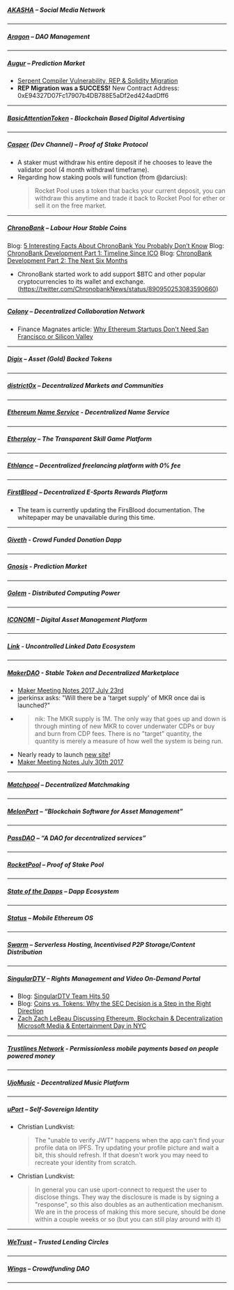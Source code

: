 
##### [AKASHA](https://akasha.world/) – Social Media Network


---
##### [Aragon](https://aragon.one/) – DAO Management


---
##### [Augur](https://augur.net/) – Prediction Market
- [Serpent Compiler Vulnerability, REP & Solidity Migration](https://medium.com/@AugurProject/serpent-compiler-vulnerability-rep-solidity-migration-5d91e4ae90dd)
- **REP Migration was a SUCCESS!** New Contract Address: 0xE94327D07Fc17907b4DB788E5aDf2ed424adDff6

---
##### [BasicAttentionToken](https://basicattentiontoken.org/) - Blockchain Based Digital Advertising


---  
##### [Casper](https://blog.ethereum.org/2015/08/01/introducing-casper-friendly-ghost/) (Dev Channel) – Proof of Stake Protocol
- A staker must withdraw his entire deposit if he chooses to leave the validator pool (4 month withdrawl timeframe). 
- Regarding how staking pools will function (from @darcius):
  >Rocket Pool uses a token that backs your current deposit, you can withdraw this anytime and trade it back to Rocket Pool for ether or sell it on the free market.
---
##### [ChronoBank](http://chronobank.io/) – Labour Hour Stable Coins
Blog: [5 Interesting Facts About ChronoBank You Probably Don’t Know](https://blog.chronobank.io/5-interesting-facts-about-chronobank-you-probably-dont-know-535e636006e7)
Blog: [ChronoBank Development Part 1: Timeline Since ICO](https://blog.chronobank.io/chronobank-development-part-1-timeline-since-ico-6ff5625e3e5b)
Blog: [ChronoBank Development Part 2: The Next Six Months](https://blog.chronobank.io/chronobank-development-part-2-the-next-six-months-8a8076c6af9b)
- ChronoBank started work to add support $BTC and other popular cryptocurrencies to its wallet and exchange.(https://twitter.com/ChronobankNews/status/890950253083590660)

---
##### [Colony](https://colony.io/) – Decentralized Collaboration Network
- Finance Magnates article: [Why Ethereum Startups Don't Need San Francisco or Silicon Valley](https://www.financemagnates.com/cryptocurrency/bloggers/ethereum-startups-dont-need-san-francisco-silicon-valley/)
---
##### [Digix](https://digix.io/) – Asset (Gold) Backed Tokens

---
##### [district0x](https://district0x.io/) – Decentralized Markets and Communities

---
##### [Ethereum Name Service](https://ens.codetract.io) - Decentralized Name Service


---
##### [Etherplay](https://etherplay.io) – The Transparent Skill Game Platform

---
##### [Ethlance](https://ethlance.com/) – Decentralized freelancing platform with 0% fee

---
##### [FirstBlood](https://firstblood.io/) – Decentralized E-Sports Rewards Platform
- The team is currently updating the FirsBlood documentation. The whitepaper may be unavailable during this time. 
---
##### [Giveth](https://www.giveth.io/) - Crowd Funded Donation Dapp

---
##### [Gnosis](https://gnosis.pm/) - Prediction Market 

---  
##### [Golem](https://golem.network/) - Distributed Computing Power

---
##### [ICONOMI](https://iconomi.net/) – Digital Asset Management Platform

---
##### [Link](http://docs.link-blockchain.org/en/latest/) - Uncontrolled Linked Data Ecosystem

---
##### [MakerDAO](https://makerdao.com/) - Stable Token and Decentralized Marketplace
- [Maker Meeting Notes 2017 July 23rd](https://steemit.com/makerdao/@kennyrowe/maker-meeting-notes-2017-july-23rd)
- jperkinsx asks: "Will there be a 'target supply' of MKR once dai is launched?"
- > nik: The MKR supply is 1M. The only way that goes up and down is through minting of new MKR to cover underwater CDPs or buy and burn from CDP fees. There is no "target" quantity, the quantity is merely a measure of how well the system is being run.
- Nearly ready to launch [new site](https://ferni.github.io/makerdai.org/)!
- [Maker Meeting Notes July 30th 2017](https://steemit.com/makerdao/@kennyrowe/maker-meeting-notes-july-30th-2017)
---
##### [Matchpool](https://matchpool.co/) – Decentralized Matchmaking


---
##### [MelonPort](https://melonport.com/) – “Blockchain Software for Asset Management”

---
##### [PassDAO](https://forum.passdao.org/) – “A DAO for decentralized services”
  
  ---
##### [RocketPool](https://www.rocketpool.net/) – Proof of Stake Pool

---
##### [State of the Dapps](https://dapps.ethercasts.com/) – Dapp Ecosystem

---
##### [Status](https://status.im/) – Mobile Ethereum OS

---
##### [Swarm](http://swarm-gateways.net/bzz:/theswarm.eth/) – Serverless Hosting, Incentivised P2P Storage/Content Distribution


---
##### [SingularDTV](https://singulardtv.com/) – Rights Management and Video On-Demand Portal
- Blog: [SingularDTV Team Hits 50](https://medium.com/@SingularDTV/singulardtv-team-hits-50-b02541f301f6)
- Blog: [Coins vs. Tokens: Why the SEC Decision is a Step in the Right Direction](https://medium.com/@SingularDTV/coins-vs-tokens-why-the-sec-decision-is-a-step-in-the-right-direction-99868248a6a6)
- [Zach Zach LeBeau Discussing Ethereum, Blockchain & Decentralization Microsoft Media & Entertainment Day in NYC](https://twitter.com/SingularDTV/status/890072476159553540)

---
##### [Trustlines Network](https://trustlines.network) - Permissionless mobile payments based on people powered money


---
##### [UjoMusic](https://ujomusic.com/) - Decentralized Music Platform


---  
##### [uPort](https://www.uport.me/) – Self-Sovereign Identity 
- Christian Lundkvist:
  >The "unable to verify JWT" happens when the app can't find your profile data on IPFS. Try updating your profile picture and wait a bit, this should refresh. If that doesn't work you may need to recreate your identity from scratch.
- Christian Lundkvist:
  >In general you can use uport-connect to request the user to disclose things. They way the disclosure is made is by signing a "response", so this also doubles as an authentication mechanism. We are in the process of making this more secure, should be done within a couple weeks or so (but you can still play around with it)
---
##### [WeTrust](https://www.wetrust.io/) – Trusted Lending Circles


---
##### [Wings](https://wings.ai/) – Crowdfunding DAO


---

